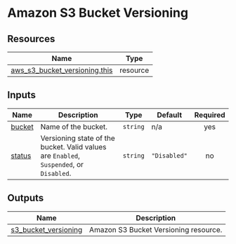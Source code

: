 # Amazon S3 Bucket Versioning

## Resources

| Name                                                                                                                              | Type     |
| --------------------------------------------------------------------------------------------------------------------------------- | -------- |
| [aws_s3_bucket_versioning.this](https://registry.terraform.io/providers/hashicorp/aws/latest/docs/resources/s3_bucket_versioning) | resource |

## Inputs

| Name                                                | Description                                                                             | Type     | Default      | Required |
| --------------------------------------------------- | --------------------------------------------------------------------------------------- | -------- | ------------ | :------: |
| <a name="input_bucket"></a> [bucket](#input_bucket) | Name of the bucket.                                                                     | `string` | n/a          |   yes    |
| <a name="input_status"></a> [status](#input_status) | Versioning state of the bucket. Valid values are `Enabled`, `Suspended`, or `Disabled`. | `string` | `"Disabled"` |    no    |

## Outputs

| Name                                                                                            | Description                           |
| ----------------------------------------------------------------------------------------------- | ------------------------------------- |
| <a name="output_s3_bucket_versioning"></a> [s3_bucket_versioning](#output_s3_bucket_versioning) | Amazon S3 Bucket Versioning resource. |
